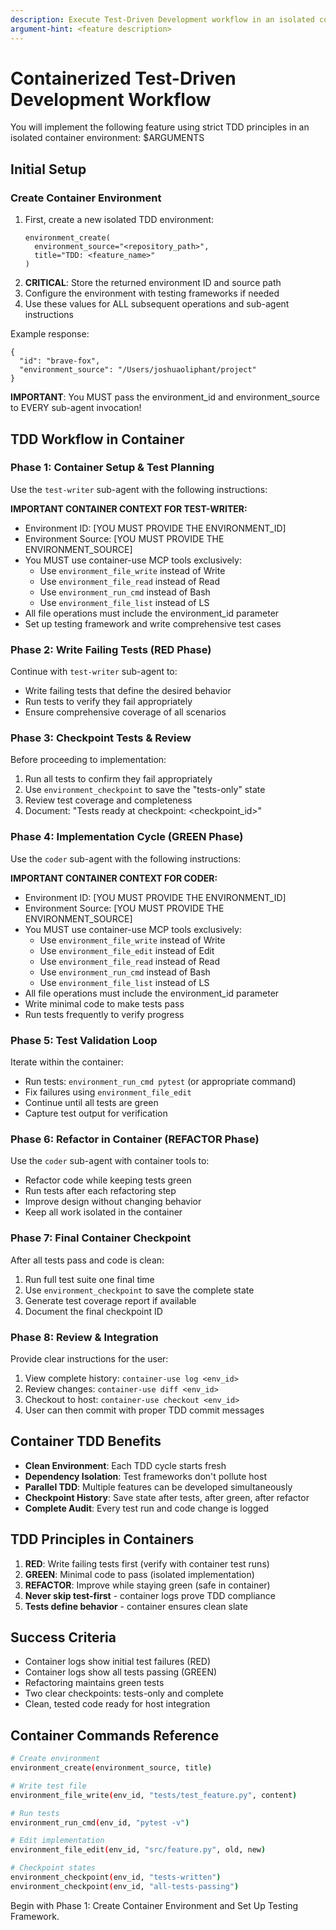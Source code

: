 ```yaml
---
description: Execute Test-Driven Development workflow in an isolated container - write tests first, then implement code
argument-hint: <feature description>
---
```


# Containerized Test-Driven Development Workflow

You will implement the following feature using strict TDD principles in an isolated container environment: $ARGUMENTS

## Initial Setup

### Create Container Environment
1. First, create a new isolated TDD environment:
   ```
   environment_create(
     environment_source="<repository_path>",
     title="TDD: <feature_name>"
   )
   ```
2. **CRITICAL**: Store the returned environment ID and source path
3. Configure the environment with testing frameworks if needed
4. Use these values for ALL subsequent operations and sub-agent instructions

Example response:
```
{
  "id": "brave-fox",
  "environment_source": "/Users/joshuaoliphant/project"
}
```

**IMPORTANT**: You MUST pass the environment_id and environment_source to EVERY sub-agent invocation!

## TDD Workflow in Container

### Phase 1: Container Setup & Test Planning
Use the `test-writer` sub-agent with the following instructions:

**IMPORTANT CONTAINER CONTEXT FOR TEST-WRITER:**
- Environment ID: [YOU MUST PROVIDE THE ENVIRONMENT_ID]
- Environment Source: [YOU MUST PROVIDE THE ENVIRONMENT_SOURCE]
- You MUST use container-use MCP tools exclusively:
  - Use `environment_file_write` instead of Write
  - Use `environment_file_read` instead of Read
  - Use `environment_run_cmd` instead of Bash
  - Use `environment_file_list` instead of LS
- All file operations must include the environment_id parameter
- Set up testing framework and write comprehensive test cases

### Phase 2: Write Failing Tests (RED Phase)
Continue with `test-writer` sub-agent to:
- Write failing tests that define the desired behavior
- Run tests to verify they fail appropriately
- Ensure comprehensive coverage of all scenarios

### Phase 3: Checkpoint Tests & Review
Before proceeding to implementation:
1. Run all tests to confirm they fail appropriately
2. Use `environment_checkpoint` to save the "tests-only" state
3. Review test coverage and completeness
4. Document: "Tests ready at checkpoint: <checkpoint_id>"

### Phase 4: Implementation Cycle (GREEN Phase)
Use the `coder` sub-agent with the following instructions:

**IMPORTANT CONTAINER CONTEXT FOR CODER:**
- Environment ID: [YOU MUST PROVIDE THE ENVIRONMENT_ID]
- Environment Source: [YOU MUST PROVIDE THE ENVIRONMENT_SOURCE]
- You MUST use container-use MCP tools exclusively:
  - Use `environment_file_write` instead of Write
  - Use `environment_file_edit` instead of Edit
  - Use `environment_file_read` instead of Read
  - Use `environment_run_cmd` instead of Bash
  - Use `environment_file_list` instead of LS
- All file operations must include the environment_id parameter
- Write minimal code to make tests pass
- Run tests frequently to verify progress

### Phase 5: Test Validation Loop
Iterate within the container:
- Run tests: `environment_run_cmd pytest` (or appropriate command)
- Fix failures using `environment_file_edit`
- Continue until all tests are green
- Capture test output for verification

### Phase 6: Refactor in Container (REFACTOR Phase)
Use the `coder` sub-agent with container tools to:
- Refactor code while keeping tests green
- Run tests after each refactoring step
- Improve design without changing behavior
- Keep all work isolated in the container

### Phase 7: Final Container Checkpoint
After all tests pass and code is clean:
1. Run full test suite one final time
2. Use `environment_checkpoint` to save the complete state
3. Generate test coverage report if available
4. Document the final checkpoint ID

### Phase 8: Review & Integration
Provide clear instructions for the user:
1. View complete history: `container-use log <env_id>`
2. Review changes: `container-use diff <env_id>`
3. Checkout to host: `container-use checkout <env_id>`
4. User can then commit with proper TDD commit messages

## Container TDD Benefits

- **Clean Environment**: Each TDD cycle starts fresh
- **Dependency Isolation**: Test frameworks don't pollute host
- **Parallel TDD**: Multiple features can be developed simultaneously
- **Checkpoint History**: Save state after tests, after green, after refactor
- **Complete Audit**: Every test run and code change is logged

## TDD Principles in Containers

1. **RED**: Write failing tests first (verify with container test runs)
2. **GREEN**: Minimal code to pass (isolated implementation)
3. **REFACTOR**: Improve while staying green (safe in container)
4. **Never skip test-first** - container logs prove TDD compliance
5. **Tests define behavior** - container ensures clean slate

## Success Criteria

- Container logs show initial test failures (RED)
- Container logs show all tests passing (GREEN)
- Refactoring maintains green tests
- Two clear checkpoints: tests-only and complete
- Clean, tested code ready for host integration

## Container Commands Reference

```bash
# Create environment
environment_create(environment_source, title)

# Write test file
environment_file_write(env_id, "tests/test_feature.py", content)

# Run tests
environment_run_cmd(env_id, "pytest -v")

# Edit implementation
environment_file_edit(env_id, "src/feature.py", old, new)

# Checkpoint states
environment_checkpoint(env_id, "tests-written")
environment_checkpoint(env_id, "all-tests-passing")
```

Begin with Phase 1: Create Container Environment and Set Up Testing Framework.